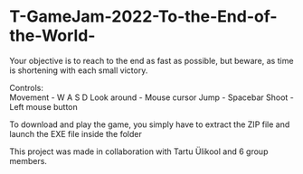 # T-GameJam-2022-To-the-End-of-the-World-
Your objective is to reach to the end as fast as possible, but beware, as time is shortening with each small victory.  

Controls:  
Movement - W A S D 
Look around - Mouse cursor 
Jump - Spacebar 
Shoot - Left mouse button

To download and play the game, you simply have to extract the ZIP file and launch the EXE file inside the folder

This project was made in collaboration with Tartu Ülikool and 6 group members.
